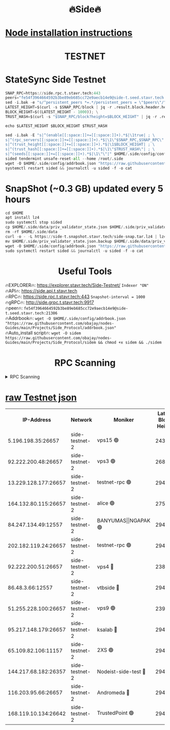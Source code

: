 <h1 align="center"> 🔥Side🔥</h1>

[Node installation instructions](https://github.com/obajay/nodes-Guides/tree/main/Projects/Side_Protocol)
=

<h1 align="center"> TESTNET</h1>

# StateSync Side Testnet
```python
SNAP_RPC=https://side.rpc.t.stavr.tech:443
peers="fe54f3964664592b3be89eb685cc72e9aecb14e9@side-t.seed.stavr.tech:21306"
sed -i.bak -e "s/^persistent_peers *=.*/persistent_peers = \"$peers\"/" $HOME/.side/config/config.toml
LATEST_HEIGHT=$(curl -s $SNAP_RPC/block | jq -r .result.block.header.height); \
BLOCK_HEIGHT=$((LATEST_HEIGHT - 1000)); \
TRUST_HASH=$(curl -s "$SNAP_RPC/block?height=$BLOCK_HEIGHT" | jq -r .result.block_id.hash)

echo $LATEST_HEIGHT $BLOCK_HEIGHT $TRUST_HASH

sed -i.bak -E "s|^(enable[[:space:]]+=[[:space:]]+).*$|\1true| ; \
s|^(rpc_servers[[:space:]]+=[[:space:]]+).*$|\1\"$SNAP_RPC,$SNAP_RPC\"| ; \
s|^(trust_height[[:space:]]+=[[:space:]]+).*$|\1$BLOCK_HEIGHT| ; \
s|^(trust_hash[[:space:]]+=[[:space:]]+).*$|\1\"$TRUST_HASH\"| ; \
s|^(seeds[[:space:]]+=[[:space:]]+).*$|\1\"\"|" $HOME/.side/config/config.toml
sided tendermint unsafe-reset-all --home /root/.side
wget -O $HOME/.side/config/addrbook.json "https://raw.githubusercontent.com/obajay/nodes-Guides/main/Projects/Side_Protocol/addrbook.json"
systemctl restart sided && journalctl -u sided -f -o cat
```
# SnapShot (~0.3 GB) updated every 5 hours
```python
cd $HOME
apt install lz4
sudo systemctl stop sided
cp $HOME/.side/data/priv_validator_state.json $HOME/.side/priv_validator_state.json.backup
rm -rf $HOME/.side/data
curl -o - -L https://side-t.snapshot.stavr.tech/side-snap.tar.lz4 | lz4 -c -d - | tar -x -C $HOME/.side --strip-components 2
mv $HOME/.side/priv_validator_state.json.backup $HOME/.side/data/priv_validator_state.json
wget -O $HOME/.side/config/addrbook.json "https://raw.githubusercontent.com/obajay/nodes-Guides/main/Projects/Side_Protocol/addrbook.json"
sudo systemctl restart sided && journalctl -u sided -f -o cat
```
 <h1 align="center"> Useful Tools</h1>
 
🔥EXPLORER🔥: https://explorer.stavr.tech/Side-Testnet/        `Indexer "ON"` \
🔥API🔥:      https://side.api.t.stavr.tech \
🔥RPC🔥:      https://side.rpc.t.stavr.tech:443              `Snapshot-interval = 1000` \
🔥gRPC🔥:     http://side.grpc.t.stavr.tech:9917 \
🔥peer🔥:     `fe54f3964664592b3be89eb685cc72e9aecb14e9@side-t.seed.stavr.tech:21306` \
🔥Addrbook🔥: ```wget -O $HOME/.side/config/addrbook.json "https://raw.githubusercontent.com/obajay/nodes-Guides/main/Projects/Side_Protocol/addrbook.json"``` \
🔥Auto_install script🔥:  `wget -O sidem https://raw.githubusercontent.com/obajay/nodes-Guides/main/Projects/Side_Protocol/sidem && chmod +x sidem && ./sidem`

<h1 align="center"> RPC Scanning</h1>

<details>
<summary>RPC Scanning</summary>

<h2 align="center"> We scan nodes in real time every 4 hours. And we provide the final result of RPC endpoints.
We cannot influence the operation of these nodes in any way. </h2>


```python
If Voting Power is higher than 0 --> then the Node is a validator of the network and may be subject to attack and be a potential threat to the chain.
```
```python
We marked such validators with a red symbol
```

</details>

[raw Testnet json](https://rpc-check.sidet.stavr.tech/sidet/rpc-sidet-result.json)
=


<table><tr><th>IP-Address</th><th>Network</th><th>Moniker</th><th>Latest Block Height</th><th>Earliest Block Height</th><th>Catching Up</th><th>Tx Index</th><th>Voting Power</th><th>Scan Time</th></tr><tr><td>5.196.198.35:26657</td><td>side-testnet-2</td><td>vps15 🟢</td><td>243259</td><td>1</td><td>False</td><td>on</td><td>0</td><td>2024-03-14T02:14:01.499072082UTC</td></tr><tr><td>92.222.200.48:26657</td><td>side-testnet-2</td><td>vps3 🟢</td><td>268260</td><td>1</td><td>False</td><td>on</td><td>0</td><td>2024-03-14T02:14:02.472602441UTC</td></tr><tr><td>13.229.128.177:26657</td><td>side-testnet-2</td><td>testnet-rpc 🟢</td><td>294490</td><td>1</td><td>False</td><td>on</td><td>0</td><td>2024-03-14T02:14:03.659590929UTC</td></tr><tr><td>164.132.80.115:26657</td><td>side-testnet-2</td><td>alice 🟢</td><td>275452</td><td>1</td><td>False</td><td>on</td><td>0</td><td>2024-03-14T02:14:04.522923497UTC</td></tr><tr><td>84.247.134.49:12557</td><td>side-testnet-2</td><td>BANYUMAS||NGAPAK 🟢</td><td>294490</td><td>1</td><td>False</td><td>off</td><td>0</td><td>2024-03-14T02:14:04.838699243UTC</td></tr><tr><td>202.182.119.24:26657</td><td>side-testnet-2</td><td>testnet-rpc 🟢</td><td>294492</td><td>1</td><td>False</td><td>on</td><td>0</td><td>2024-03-14T02:14:16.987952120UTC</td></tr><tr><td>92.222.200.51:26657</td><td>side-testnet-2</td><td>vps4 🔴</td><td>238160</td><td>1</td><td>False</td><td>on</td><td>90</td><td>2024-03-14T02:14:17.852960569UTC</td></tr><tr><td>86.48.3.66:12557</td><td>side-testnet-2</td><td>vtbside 🔴</td><td>294492</td><td>1</td><td>False</td><td>off</td><td>55492</td><td>2024-03-14T02:14:20.174572814UTC</td></tr><tr><td>51.255.228.100:26657</td><td>side-testnet-2</td><td>vps9 🟢</td><td>239030</td><td>1</td><td>False</td><td>on</td><td>0</td><td>2024-03-14T02:14:26.000469977UTC</td></tr><tr><td>95.217.148.179:26657</td><td>side-testnet-2</td><td>ksalab 🔴</td><td>294491</td><td>6001</td><td>False</td><td>off</td><td>62317</td><td>2024-03-14T02:14:13.499921034UTC</td></tr><tr><td>65.109.82.106:11157</td><td>side-testnet-2</td><td>2XS 🟢</td><td>294489</td><td>10001</td><td>False</td><td>off</td><td>0</td><td>2024-03-14T02:13:58.517211979UTC</td></tr><tr><td>144.217.68.182:26357</td><td>side-testnet-2</td><td>Nodeist-side-test 🔴</td><td>294492</td><td>123001</td><td>False</td><td>off</td><td>20053254</td><td>2024-03-14T02:14:20.750464936UTC</td></tr><tr><td>116.203.95.66:26657</td><td>side-testnet-2</td><td>Andromeda 🔴</td><td>294491</td><td>181001</td><td>False</td><td>off</td><td>20056926</td><td>2024-03-14T02:14:13.199840198UTC</td></tr><tr><td>168.119.10.134:26642</td><td>side-testnet-2</td><td>TrustedPoint 🟢</td><td>294448</td><td>266001</td><td>False</td><td>off</td><td>0</td><td>2024-03-14T02:14:15.777385142UTC</td></tr></table>